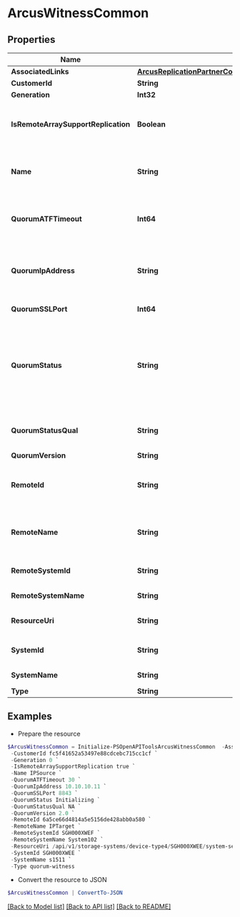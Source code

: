 # ArcusWitnessCommon
## Properties

Name | Type | Description | Notes
------------ | ------------- | ------------- | -------------
**AssociatedLinks** | [**ArcusReplicationPartnerCommonFieldsAssociatedLinksInner[]**](ArcusReplicationPartnerCommonFieldsAssociatedLinksInner.md) | Associated Links | [optional] 
**CustomerId** | **String** | customerId | [optional] 
**Generation** | **Int32** | generation | [optional] 
**IsRemoteArraySupportReplication** | **Boolean** | Boolean value to indicate if remote array OS version supports replication | [optional] 
**Name** | **String** | Name of replication partner on which quorum witness is configured | [optional] 
**QuorumATFTimeout** | **Int64** | Automatic Transparent Failover quorum partner failure timeout. | [optional] 
**QuorumIpAddress** | **String** | Quorum IP Address associated with the partner. Set to &#39;NA&#39; if not available. | [optional] 
**QuorumSSLPort** | **Int64** | Quorum SSL port number. | [optional] 
**QuorumStatus** | **String** | Quorum status of the partner. Possible values - Uninitialized, Initializing,Started, Not-started, Standby, Active, Failsafe, Failover or Restarting. Null if unset. | [optional] 
**QuorumStatusQual** | **String** | Quorum status qualifier. Set to &#39;NA&#39; if not available. | [optional] 
**QuorumVersion** | **String** | Quorum version. | [optional] 
**RemoteId** | **String** | Id of the remote replication partner on which quorum witness is configured | [optional] 
**RemoteName** | **String** | Name of the remote replication partner on which quorum witness is configured | [optional] 
**RemoteSystemId** | **String** | Unique ID or serial number of the remote system. | [optional] 
**RemoteSystemName** | **String** | Name of the remote system. | [optional] 
**ResourceUri** | **String** | resourceUri for quorum witness object | [optional] 
**SystemId** | **String** | Unique ID or serial number of the system. | [optional] 
**SystemName** | **String** | Name of the source system. | [optional] 
**Type** | **String** | type | [optional] 

## Examples

- Prepare the resource
```powershell
$ArcusWitnessCommon = Initialize-PSOpenAPIToolsArcusWitnessCommon  -AssociatedLinks [{&quot;link&quot;:&quot;/v1/storage-systems/SGH000XWEE&quot;,&quot;type&quot;:&quot;systems&quot;}] `
 -CustomerId fc5f41652a53497e88cdcebc715cc1cf `
 -Generation 0 `
 -IsRemoteArraySupportReplication true `
 -Name IPSource `
 -QuorumATFTimeout 30 `
 -QuorumIpAddress 10.10.10.11 `
 -QuorumSSLPort 8843 `
 -QuorumStatus Initializing `
 -QuorumStatusQual NA `
 -QuorumVersion 2.0 `
 -RemoteId 6a5ce66d4814a5e5156de428abb0a580 `
 -RemoteName IPTarget `
 -RemoteSystemId SGH000XWEF `
 -RemoteSystemName System102 `
 -ResourceUri /api/v1/storage-systems/device-type4/SGH000XWEE/system-settings/quorum-witness/5a5ce66d4814a5e5156de428abb0a589 `
 -SystemId SGH000XWEE `
 -SystemName s1511 `
 -Type quorum-witness
```

- Convert the resource to JSON
```powershell
$ArcusWitnessCommon | ConvertTo-JSON
```

[[Back to Model list]](../README.md#documentation-for-models) [[Back to API list]](../README.md#documentation-for-api-endpoints) [[Back to README]](../README.md)

